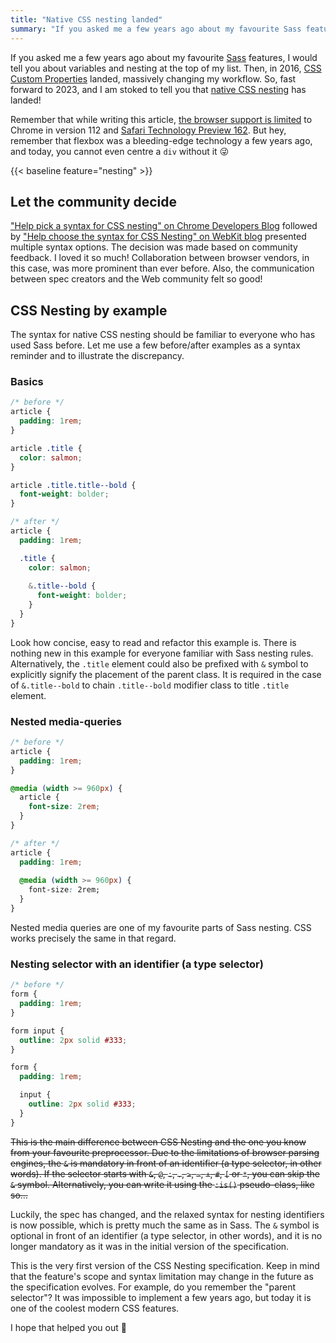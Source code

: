 ```yaml
---
title: "Native CSS nesting landed"
summary: "If you asked me a few years ago about my favourite Sass features, I would tell you about variables and nesting at the top of my list. Then, in 2016, CSS Custom Properties landed, massively changing my workflow. So, fast forward to 2023, and I am stoked to tell you that native CSS nesting has landed!"
---
```


If you asked me a few years ago about my favourite [Sass](https://sass-lang.com) features, I would tell you about variables and nesting at the top of my list. Then, in 2016, [CSS Custom Properties](/css-custom-properties-explained/) landed, massively changing my workflow. So, fast forward to 2023, and I am stoked to tell you that [native CSS nesting](https://w3c.github.io/csswg-drafts/css-nesting-1/) has landed!

Remember that while writing this article, [the browser support is limited](https://caniuse.com/css-nesting) to Chrome in version 112 and [Safari Technology Preview 162](https://webkit.org/blog/13703/release-notes-for-safari-technology-preview-162/). But hey, remember that flexbox was a bleeding-edge technology a few years ago, and today, you cannot even centre a `div` without it 😜

{{< baseline feature="nesting" >}}

## Let the community decide

["Help pick a syntax for CSS nesting" on Chrome Developers Blog](https://developer.chrome.com/blog/help-css-nesting/) followed by ["Help choose the syntax for CSS Nesting" on WebKit blog](https://webkit.org/blog/13607/help-choose-from-options-for-css-nesting-syntax/) presented multiple syntax options. The decision was made based on community feedback. I loved it so much! Collaboration between browser vendors, in this case, was more prominent than ever before. Also, the communication between spec creators and the Web community felt so good!

## CSS Nesting by example

The syntax for native CSS nesting should be familiar to everyone who has used Sass before. Let me use a few before/after examples as a syntax reminder and to illustrate the discrepancy.

### Basics


```css
/* before */
article {
  padding: 1rem;
}

article .title {
  color: salmon;
}

article .title.title--bold {
  font-weight: bolder;
}
```

```css
/* after */
article {
  padding: 1rem;

  .title {
    color: salmon;
    
    &.title--bold {
      font-weight: bolder;
    }
  }
}
```

Look how concise, easy to read and refactor this example is. There is nothing new in this example for everyone familiar with Sass nesting rules. Alternatively, the `.title` element could also be prefixed with `&` symbol to explicitly signify the placement of the parent class. It is required in the case of `&.title--bold` to chain `.title--bold` modifier class to title `.title` element.

### Nested media-queries

```css
/* before */
article {
  padding: 1rem;
}

@media (width >= 960px) {
  article {
    font-size: 2rem;  
  }
}
```

```css
/* after */
article {
  padding: 1rem;
  
  @media (width >= 960px) {
    font-size: 2rem;
  }
}
```

Nested media queries are one of my favourite parts of Sass nesting. CSS works precisely the same in that regard.

### Nesting selector with an identifier (a type selector)

```css
/* before */
form {
  padding: 1rem;
}

form input {
  outline: 2px solid #333;
}
```

```css
form {
  padding: 1rem;

  input {
    outline: 2px solid #333;
  }
}
```

<del>This is the main difference between CSS Nesting and the one you know from your favourite preprocessor. Due to the limitations of browser parsing engines, the `&` is mandatory in front of an identifier (a type selector, in other words). If the selector starts with `&`, `@`, `:`, `.`, `>`, `~`, `+`, `#`, `[` or `*`, you can skip the `&` symbol. Alternatively, you can write it using the `:is()` pseudo-class, like so…</del>

Luckily, the spec has changed, and the relaxed syntax for nesting identifiers is now possible, which is pretty much the same as in Sass. The `&` symbol is optional in front of an identifier (a type selector, in other words), and it is no longer mandatory as it was in the initial version of the specification.

This is the very first version of the CSS Nesting specification. Keep in mind that the feature's scope and syntax limitation may change in the future as the specification evolves. For example, do you remember the "parent selector"? It was impossible to implement a few years ago, but today it is one of the coolest modern CSS features.

I hope that helped you out 🫶
